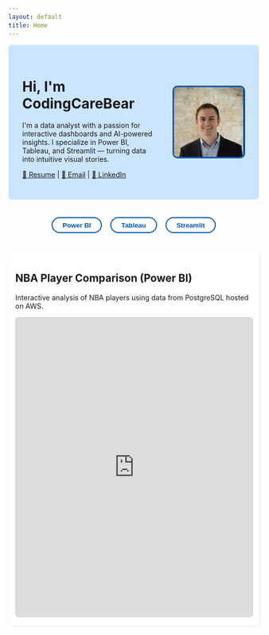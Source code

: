 ```yaml
---
layout: default
title: Home
---
```


<style>
.hero {
  background-color: #cce5ff;
  padding: 2em;
  display: flex;
  justify-content: space-between;
  align-items: center;
  flex-wrap: wrap;
  border-radius: 8px;
}
.hero .info {
  max-width: 60%;
}
.hero img {
  width: 140px;
  height: 140px;
  border-radius: 10px;
  border: 3px solid #0056b3;
}
.buttons {
  margin: 2em 0;
  text-align: center;
}
.buttons button {
  margin: 0.5em;
  padding: 0.5em 1.5em;
  border: 2px solid #0056b3;
  border-radius: 25px;
  background-color: white;
  color: #0056b3;
  font-weight: bold;
  cursor: pointer;
}
.buttons button.active, .buttons button:hover {
  background-color: #0056b3;
  color: white;
}
.section {
  display: none;
  padding: 1em;
  background-color: white;
  border-radius: 8px;
  margin-bottom: 2em;
  box-shadow: 2px 2px 6px rgba(0,0,0,0.05);
}
.section.active {
  display: block;
}
iframe {
  width: 100%;
  height: 600px;
  border: 1px solid #ccc;
  border-radius: 6px;
}
</style>

<div class="hero">
  <div class="info">
  <h1>Hi, I'm CodingCareBear</h1>
  <p>I'm a data analyst with a passion for interactive dashboards and AI-powered insights. I specialize in Power BI, Tableau, and Streamlit — turning data into intuitive visual stories.</p>
  <p>
    <a href="resume.pdf">📄 Resume</a> |
    <a href="mailto:your@email.com">📧 Email</a> |
    <a href="https://linkedin.com/in/yourprofile">🔗 LinkedIn</a>
  </p>
  </div>
  <img src="profile.jpg" alt="Your Photo" />
</div>

<div class="buttons">
  <button onclick="showSection('powerbi')" id="btn-powerbi">Power BI</button>
  <button onclick="showSection('tableau')" id="btn-tableau">Tableau</button>
  <button onclick="showSection('streamlit')" id="btn-streamlit">Streamlit</button>
</div>

<div id="powerbi" class="section active">
  <h2>NBA Player Comparison (Power BI)</h2>
  <p>Interactive analysis of NBA players using data from PostgreSQL hosted on AWS.</p>
  <iframe src="https://app.powerbi.com/view?r=YOUR_POWERBI_LINK" allowFullScreen="true"></iframe>
</div>

<div id="tableau" class="section">
  <h2>NBA Award Predictions (Tableau)</h2>
  <p>Machine learning-driven predictions for NBA awards presented via Tableau dashboards.</p>
  <iframe src="https://public.tableau.com/views/YOUR_TABLEAU_LINK" allowFullScreen="true"></iframe>
</div>

<div id="streamlit" class="section">
  <h2>NHANES Health Dashboard (Streamlit)</h2>
  <p>AI-enhanced health recommendations based on NHANES data via a Streamlit web app.</p>
  <p><a href="https://your-streamlit-app.streamlit.app" target="_blank">Open App →</a></p>
</div>

<script>
function showSection(id) {
  document.querySelectorAll('.section').forEach(sec => sec.classList.remove('active'));
  document.querySelectorAll('.buttons button').forEach(btn => btn.classList.remove('active'));
  document.getElementById(id).classList.add('active');
  document.getElementById('btn-' + id).classList.add('active');
}
</script>